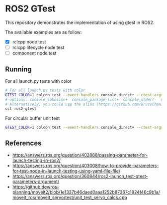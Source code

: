 # ROS2 GTest

This repository demonstrates the implementation of using gtest in ROS2.

The available examples are as follow:
- [x] rclcpp node test 
- [ ] rclcpp lifecycle node test
- [ ] component node test

## Running

For all launch.py tests with color
```bash
# For all launch.py tests with color
GTEST_COLOR=1 colcon test --event-handlers console_direct+ --ctest-args -R "launch.py" --packages-select ros2-gtest
# options: console_cohesion+  console_package_list+  console_stderr-  console_direct+  console_start_end-
# Alternatively, you could use the alias (https://github.com/BruceChanJianLe/dotfiles/blob/6b69476a06e7e2858ecd269b9e8a07e91624d66c/.bash_aliases#L43)
cct ros2-gtest
```

For circular buffer unit test
```bash
GTEST_COLOR=1 colcon test --event-handlers console_direct+ --ctest-args -R "circular_buffer" --packages-select ros2-gtest
```

## References
- https://answers.ros.org/question/402888/passing-parameter-for-launch-testing-in-ros2/
- https://answers.ros.org/question/403008/how-to-provide-parameters-for-test-node-in-launch-testing-using-yaml-file-file/
- https://answers.ros.org/question/360844/ros2-launch_test-gtest-parameters-argument/
- https://github.dev/ros-planning/moveit2/blob/1e1337b46daed0aaa1252b87367c1824f46c9b1a/moveit_ros/moveit_servo/test/unit_test_servo_calcs.cpp
